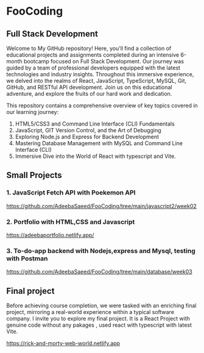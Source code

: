 # FooCoding
## Full Stack Development
Welcome to My GitHub repository! Here, you'll find a collection of educational projects and assignments completed during an intensive 6-month bootcamp focused on Full Stack Development. Our journey was guided by a team of professional developers equipped with the latest technologies and industry insights. Throughout this immersive experience, we delved into the realms of React, JavaScript, TypeScript, MySQL, Git, GitHub, and RESTful API development. Join us on this educational adventure, and explore the fruits of our hard work and dedication.

This repository contains a comprehensive overview of key topics covered in our learning journey:
1. HTML5/CSS3 and Command Line Interface (CLI) Fundamentals
2. JavaScript, GIT Version Control, and the Art of Debugging
3. Exploring Node.js and Express for Backend Development
4. Mastering Database Management with MySQL and Command Line Interface (CLI)
5. Immersive Dive into the World of React with typescript and Vite.

## Small Projects
### 1. JavaScript Fetch API with Poekemon API
https://github.com/AdeebaSaeed/FooCoding/tree/main/javascript2/week02

### 2. Portfolio with HTML,CSS and Javascript 
https://adeebaportfolio.netlify.app/

### 3. To-do-app backend with Nodejs,express and Mysql, testing with Postman
https://github.com/AdeebaSaeed/FooCoding/tree/main/database/week03


## Final project

Before achieving course completion, we were tasked with an enriching final project, mirroring a real-world experience within a typical software company. I invite you to explore my final project. It is a React Project with genuine code without any pakages , used react with typescript with latest Vite.

https://rick-and-morty-web-world.netlify.app
